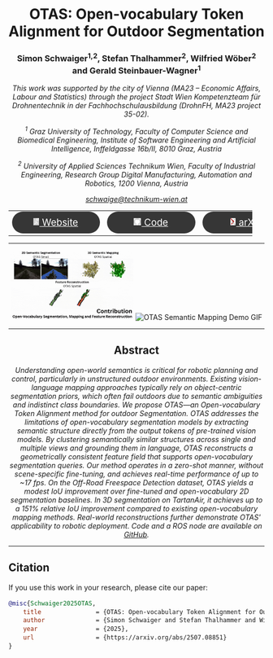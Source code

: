<h1 align="center">
OTAS: Open-vocabulary Token Alignment for Outdoor Segmentation
</h1>

<h3 align="center">
Simon Schwaiger<sup>1,2</sup>, Stefan Thalhammer<sup>2</sup>, Wilfried Wöber<sup>2</sup> and Gerald Steinbauer-Wagner<sup>1</sup>
</h3>

<i align="center">

This work was supported by the city of Vienna (MA23 – Economic Affairs, Labour and Statistics) through the project Stadt Wien Kompetenzteam für Drohnentechnik in der Fachhochschulausbildung (DrohnFH, MA23 project 35-02).

<sup>1</sup> Graz University of Technology, Faculty of Computer Science and Biomedical Engineering, Institute of Software Engineering and Artificial Intelligence, Inffeldgasse 16b/II, 8010 Graz, Austria

<sup>2</sup> University of Applied Sciences Technikum Wien, Faculty of Industrial Engineering, Research Group Digital Manufacturing, Automation and Robotics, 1200 Vienna, Austria

<a href="mailto:schwaige@technikum-wien.at">schwaige@technikum-wien.at</a>

</i>

<table align="center" style="border-collapse: collapse; max-width: 360pt;">
  <tr>
    <td align="middle" style="border: none;">
      <a href="https://otas-segmentation.github.io" style="color: white; font-size: 14pt;">
        <div style="background-color: #363636; border-radius: 50px; padding: 10px 20px; color: white; width: 100pt;">
            <img src="img/document_icon.png" height="14" style="transform:translate(-10%,-1px);"> Website
        </div>
      </a>
    </td>
    <td align="middle" style="border: none;">
      <a href="https://github.com/SimonSchwaiger/otas" style="color: white; font-size: 14pt;">
        <div style="background-color: #363636; border-radius: 50px; padding: 10px 20px; color: white; width: 100pt;">
            <img src="img/logo_github.png" height="14" style="transform:translate(-10%,-1px);"> Code
        </div>
      </a>
    </td>
    <td align="middle" style="border: none;">
      <a href="https://arxiv.org/pdf/2507.08851" style="color: white; font-size: 14pt;">
        <div style="background-color: #363636; border-radius: 50px; padding: 10px 20px; color: white; width: 100pt;">
            <img src="img/logo_arxiv.png" height="14" style="transform:translate(-10%,-1px);"> arXiv
        </div>
      </a>
    </td>
  </tr>
</table>

***************************************

<div style="max-width: 800px; margin: auto;", align="center">
  <img src="./img/otas_contrib_demo.gif" alt="OTAS Capability Overview GIF" width="48%">
  <img src="./img/otas_experiments_demo.gif" alt="OTAS Semantic Mapping Demo GIF" width="48%">
</div>

***************************************

<h2 align="center"> Abstract</h2>

<i align="center">

Understanding open-world semantics is critical for robotic planning and control, particularly in unstructured outdoor environments.
Existing vision-language mapping approaches typically rely on object-centric segmentation priors, which often fail outdoors due to semantic ambiguities and indistinct class boundaries.
We propose OTAS—an Open-vocabulary Token Alignment method for outdoor Segmentation.
OTAS addresses the limitations of open-vocabulary segmentation models by extracting semantic structure directly from the output tokens of pre-trained vision models.
By clustering semantically similar structures across single and multiple views and grounding them in language, OTAS reconstructs a geometrically consistent feature field that supports open-vocabulary segmentation queries.
Our method operates in a zero-shot manner, without scene-specific fine-tuning, and achieves real-time performance of up to ~17 fps.
On the Off-Road Freespace Detection dataset, OTAS yields a modest IoU improvement over fine-tuned and open-vocabulary 2D segmentation baselines.
In 3D segmentation on TartanAir, it achieves up to a 151% relative IoU improvement compared to existing open-vocabulary mapping methods.
Real-world reconstructions further demonstrate OTAS' applicability to robotic deployment. Code and a ROS node are available on <a href="https://github.com/SimonSchwaiger/otas">GitHub</a>.

</i>

***************************************

## Citation

If you use this work in your research, please cite our paper:

```bibtex
@misc{Schwaiger2025OTAS,
    title               = {OTAS: Open-vocabulary Token Alignment for Outdoor Segmentation. \textit{arXiv preprint arXiv:2507.08851}}, 
    author              = {Simon Schwaiger and Stefan Thalhammer and Wilfried Wöber and Gerald Steinbauer-Wagner},
    year                = {2025},
    url                 = {https://arxiv.org/abs/2507.08851}
}
```